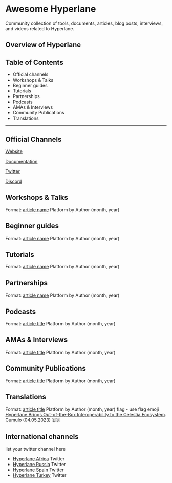 # Awesome Hyperlane
Community collection of tools, documents, articles, blog posts, interviews, and videos related to Hyperlane.
## Overview of Hyperlane 

## Table of Contents 
- Official channels 
- Workshops & Talks
- Beginner guides
- Tutorials
- Partnerships
- Podcasts 
- AMAs & Interviews
- Community Publications
- Translations
--------------

## Official Channels
[Website](https://www.hyperlane.xyz/)

[Documentation](https://docs.hyperlane.xyz/)

[Twitter](https://twitter.com/Hyperlane_xyz)

[Discord](https://discord.com/invite/hyperlane)

## Workshops & Talks
Format: 
[article name](URL) Platform by Author (month, year)
## Beginner guides
Format: 
[article name](URL) Platform by Author (month, year)
## Tutorials
Format: 
[article name](URL) Platform by Author (month, year)
## Partnerships
Format: 
[article name](URL) Platform by Author (month, year)
## Podcasts 
Format: 
[article title](URL) Platform by Author (month, year)
## AMAs & Interviews
Format: 
[article title](URL) Platform by Author (month, year)
## Community Publications
Format: 
[article title](URL) Platform by Author (month, year)
## Translations
Format: 
[article title](URL) Platform by Author (month, year) flag - use flag emoji 
[Hyperlane Brings Out-of-the-Box Interoperability to the Celestia Ecosystem](https://medium.com/hyperlane/hyperlane-brings-out-of-the-box-interoperability-to-the-celestia-ecosystem-ced8065bfa7c). Cumulo (04.05.2023) :es:

## International channels 
list your twitter channel here

- [Hyperlane Africa](https://twitter.com/hyperlaneafrica) Twitter 
- [Hyperlane Russia](https://twitter.com/Hyperlane_Ru) Twitter
- [Hyperlane Spain](https://twitter.com/HyperlaneEsp) Twitter
- [Hyperlane Turkey](https://twitter.com/HyperlaneTurkey) Twitter
